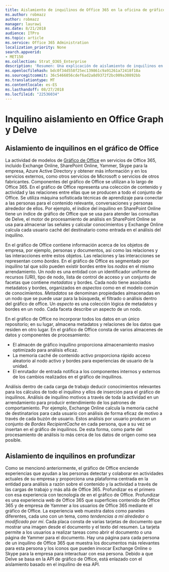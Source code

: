 ```yaml
---
title: Aislamiento de inquilinos de Office 365 en la oficina de gráfico y profundizar
ms.author: robmazz
author: robmazz
manager: laurawi
ms.date: 8/21/2018
audience: ITPro
ms.topic: article
ms.service: Office 365 Administration
localization_priority: None
search.appverid:
- MET150
ms.collection: Strat_O365_Enterprise
description: 'Resumen: Una explicación de aislamiento de inquilinos en el gráfico de Office y en Delve.'
ms.openlocfilehash: bdc0f34d558f25ec139861c9a91261a72418f18a
ms.sourcegitcommit: 36c5466056cdef6ad2a8d9372f2bc009a30892bb
ms.translationtype: MT
ms.contentlocale: es-ES
ms.lasthandoff: 08/27/2018
ms.locfileid: "22536034"
---
```

# <a name="tenant-isolation-in-the-office-graph-and-delve"></a>Inquilino aislamiento en Office Graph y Delve

## <a name="tenant-isolation-in-the-office-graph"></a>Aislamiento de inquilinos en el gráfico de Office
La actividad de modelos de [Gráfico de Office](https://dev.office.com/officegraph) en servicios de Office 365, incluido Exchange Online, SharePoint Online, Yammer, Skype para la empresa, Azure Active Directory y obtener más información y en los servicios externos, como otros servicios de Microsoft o servicios de otros fabricantes. Componentes del gráfico de Office se utilizan a lo largo de Office 365. En el gráfico de Office representa una colección de contenido y actividad y las relaciones entre ellas que se producen a todo el conjunto de Office. Se utiliza máquina sofisticada técnicas de aprendizaje para conectar a las personas para el contenido relevante, conversaciones y personas alrededor de ellos. Por ejemplo, el índice del inquilino en SharePoint Online tiene un índice de gráfico de Office que se usa para atender las consultas de Delve, el motor de procesamiento de análisis en SharePoint Online se usa para almacenar las señales y calcular conocimientos y Exchange Online calcula cada usuario caché del destinatario como entrada en el análisis del inquilino.

En el gráfico de Office contiene información acerca de los objetos de empresa, por ejemplo, personas y documentos, así como las relaciones y las interacciones entre estos objetos. Las relaciones y las interacciones se representan como *bordes*. En el gráfico de Office es segmentado por inquilino tal que sólo pueden existir bordes entre los *nodos* en el mismo arrendamiento. Un *nodo* es una entidad con un identificador uniforme de recursos (URI), tipo de nodo, lista de control de acceso y un conjunto de facetas que contiene *metadatos* y bordes. Cada nodo tiene asociados metadatos y bordes, organizados en *aspectos* como en el modelo común de conocimientos. *Metadatos* se denominan propiedades almacenadas en un nodo que se puede usar para la búsqueda, el filtrado o análisis dentro del gráfico de office. Un *aspecto* es una colección lógica de metadatos y bordes en un nodo. Cada faceta describe un aspecto de un nodo. 

En el gráfico de Office no incorporar todos los datos en un único repositorio; en su lugar, almacena metadatos y relaciones de los datos que residen en otro lugar. En el gráfico de Office consta de varios almacenes de datos y componentes de procesamiento:
- El almacén de gráfico inquilino proporciona almacenamiento masivo optimizado para análisis eficaz.
- La memoria caché de contenido activo proporciona rápido acceso aleatorio al nodo activo y bordes para experiencias de usuario de la unidad.
- El enrutador de entrada notifica a los componentes internos y externos de los cambios realizados en el gráfico de inquilinos.

Análisis dentro de cada carga de trabajo deducir conocimientos relevantes para los cálculos de todo el inquilino y ellos de inserción para el gráfico de inquilinos. Análisis de inquilino motivos a través de toda la actividad en un arrendamiento para producir entendimiento de los patrones de comportamiento. Por ejemplo, Exchange Online calcula la memoria caché de destinatarios para cada usuario con análisis de forma eficaz de motivo a través de cada buzón de usuario. Estos análisis por usuario producen un conjunto de *Bordes RecipientCache* en cada persona, que a su vez se insertan en el gráfico de inquilinos. De esta forma, como parte del procesamiento de análisis lo más cerca de los datos de origen como sea posible.

## <a name="tenant-isolation-in-delve"></a>Aislamiento de inquilinos en profundizar
Como se mencionó anteriormente, el gráfico de Office enciende experiencias que ayudan a las personas detectar y colaborar en actividades actuales de su empresa y proporciona una plataforma centrada en la entidad para análisis a razón sobre el contenido y la actividad a través de las cargas de trabajo y más allá de Office 365. Profundizar es el primero con esa experiencia con tecnología de en el gráfico de Office. Profundizar es una experiencia web de Office 365 que superficies contenido de Office 365 y de empresa de Yammer a los usuarios de Office 365 mediante el gráfico de Office. La experiencia web muestra datos como paneles diferentes, cada uno con un tema, como *tendencias a mi alrededor* o *modificado por mí*. Cada placa consta de varias tarjetas de documento que mostrar una imagen desde el documento y el texto del resumen. La tarjeta permite a los usuarios a realizar tareas como abrir el documento o una página de Yammer para el documento. Hay una página para cada persona de un inquilino de Office 365 que muestra los documentos más relevantes para esta persona y los iconos que pueden invocar Exchange Online o Skype para la empresa para interactuar con esa persona. Debido a que Delve se basa en la API de gráfico de Office, está enlazado con el aislamiento basado en el inquilino de esa API.